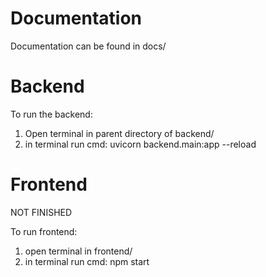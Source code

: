 # Documentation
Documentation can be found in docs/

# Backend
To run the backend:
1) Open terminal in parent directory of backend/
2) in terminal run cmd: uvicorn backend.main:app --reload

# Frontend
NOT FINISHED

To run frontend:
1) open terminal in frontend/
2) in terminal run cmd: npm start
